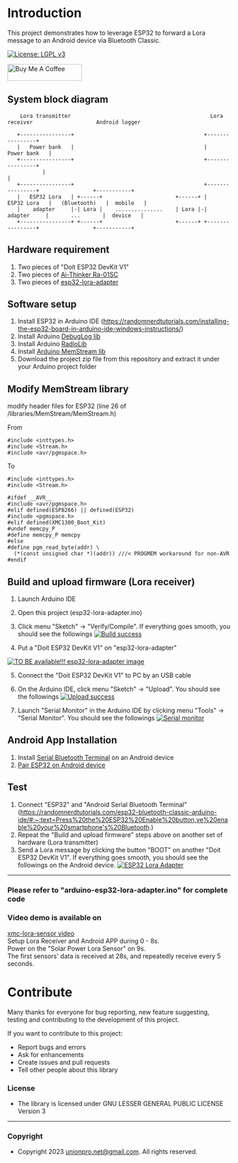 # Introduction 
This project demonstrates how to leverage ESP32 to forward a Lora message to an Android device via Bluetooth Classic.

[![License: LGPL v3](https://img.shields.io/badge/License-LGPL_v3-blue.svg)](https://github.com/unionpronet/github-esp32-lora-adapter/blob/main/LICENSE)

<a href="https://www.buymeacoffee.com/unionpro" target="_blank"><img src="https://cdn.buymeacoffee.com/buttons/v2/default-yellow.png" alt="Buy Me A Coffee" style="height: 38px !important;width: 168px !important;" ></a>


## System block diagram
```
    Lora transmitter                                            Lora receiver                    Android logger

   +----------------+                                         +----------------+
   |   Power bank   |                                         |   Power bank   |
   +----------------+                                         +----------------+
           |                                                          |
   +----------------+                                         +----------------+                 +-----------+
   |   ESP32 Lora   | +------+                       +------+ |   ESP32 Lora   |   (Bluetooth)   |  mobile   |
   |    adapter     |-| Lora |    ...............    | Lora |-|    adapter     |       ...       |  device   |
   +----------------+ +------+                       +------+ +----------------+                 +-----------+
```

## Hardware requirement
1. Two pieces of "Doit ESP32 DevKit V1"
2. Two pieces of [Ai-Thinker Ra-01SC](https://www.lcsc.com/product-detail/LoRa-Modules_Ai-Thinker-Ra-01SC_C2830749.html)
3. Two pieces of [esp32-lora-adapter](https://unionpronet.wordpress.com/esp32-lora-adapter/)

## Software setup
1. Install ESP32 in Arduino IDE (https://randomnerdtutorials.com/installing-the-esp32-board-in-arduino-ide-windows-instructions/)
2. Install Arduino [DebugLog lib](https://www.arduino.cc/reference/en/libraries/debuglog/)
3. Install Arduino [RadioLib](https://www.arduino.cc/reference/en/libraries/radiolib/)
4. Install [Arduino MemStream lib](https://github.com/Apollon77/MemStream)
5. Download the project zip file from this repository and extract it under your Arduino project folder

## Modify MemStream library
modify header files for ESP32 (line 26 of <Arduino project folder>/libraries/MemStream/MemStream.h)

From
```
#include <inttypes.h>
#include <Stream.h>
#include <avr/pgmspace.h>
```
To
```
#include <inttypes.h>
#include <Stream.h>

#ifdef __AVR__
#include <avr/pgmspace.h>
#elif defined(ESP8266) || defined(ESP32)
#include <pgmspace.h>
#elif defined(XMC1300_Boot_Kit)
#undef memcpy_P
#define memcpy_P memcpy
#else
#define pgm_read_byte(addr) \
  (*(const unsigned char *)(addr)) ///< PROGMEM workaround for non-AVR
#endif
```

## Build and upload firmware (Lora receiver)
1. Launch Arduino IDE
2. Open this project (esp32-lora-adapter.ino)
3. Click menu "Sketch" -> "Verify/Compile". If everything goes smooth, you should see the followings
[![Build success](/images/build-success.jpg)](https://github.com/unionpronet/github-esp32-lora-adapter/blob/main/images/build-success.jpg)

4. Put a "Doit ESP32 DevKit V1" on "esp32-lora-adapter" 

[![TO BE available!!! esp32-lora-adapter image](/images/esp32-lora-adapter.jpg)](https://github.com/unionpronet/github-esp32-lora-adapter/blob/main/images/esp32-lora-adapter.jpg)

5. Connect the "Doit ESP32 DevKit V1" to PC by an USB cable
6. On the Arduino IDE, click menu "Sketch" -> "Upload". You should see the followings
[![Upload success](/images/upload-success.jpg)](https://github.com/unionpronet/github-esp32-lora-adapter/blob/main/images/upload-success.jpg)

7. Launch "Serial Monitor" in the Arduino IDE by clicking menu "Tools" -> "Serial Monitor". You should see the followings
[![Serial monitor](/images/serial-monitor.jpg)](https://github.com/unionpronet/github-esp32-lora-adapter/blob/main/images/serial-monitor.jpg)



## Android App Installation
1. Install [Serial Bluetooth Terminal](https://play.google.com/store/apps/details?id=de.kai_morich.serial_bluetooth_terminal&hl=en&gl=US) on an Android device
2. [Pair ESP32 on Android device](https://randomnerdtutorials.com/esp32-bluetooth-classic-arduino-ide/#:~:text=Press%20the%20ESP32%20Enable%20button,ve%20enable%20your%20smartphone's%20Bluetooth.)

## Test
1.  Connect "ESP32" and "Android Serial Bluetooth Terminal" (https://randomnerdtutorials.com/esp32-bluetooth-classic-arduino-ide/#:~:text=Press%20the%20ESP32%20Enable%20button,ve%20enable%20your%20smartphone's%20Bluetooth.)
2.  Repeat the "Build and upload firmware" steps above on another set of hardware (Lora transmitter)
3.  Send a Lora message by clicking the button "BOOT" on another "Doit ESP32 DevKit V1". If everything goes smooth, you should see the followings on the Android device.
[![ESP32 Lora Adapter](/images/bluetooth-serial-screen.jpg)](https://github.com/unionpronet/github-esp32-lora-adapter/blob/main/images/bluetooth-serial-screen.jpg)
---

### Please refer to "arduino-esp32-lora-adapter.ino" for complete code

### Video demo is available on  
[xmc-lora-sensor video](https://youtu.be/yTs0bI0mfuo)  
Setup Lora Receiver and Android APP during 0 - 8s.  
Power on the "Solar Power Lora Sensor" on 9s.  
The first sensors' data is received at 28s, and repeatedly receive every 5 seconds.


# Contribute
Many thanks for everyone for bug reporting, new feature suggesting, testing and contributing to the development of this project.

If you want to contribute to this project:
- Report bugs and errors
- Ask for enhancements
- Create issues and pull requests
- Tell other people about this library

### License
- The library is licensed under GNU LESSER GENERAL PUBLIC LICENSE Version 3
---

### Copyright
- Copyright 2023 unionpro.net@gmail.com. All rights reserved.
